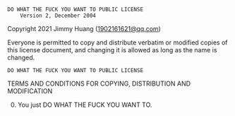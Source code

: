     DO WHAT THE FUCK YOU WANT TO PUBLIC LICENSE
        Version 2, December 2004

Copyright 2021 Jimmy Huang (1902161621@qq.com)

Everyone is permitted to copy and distribute verbatim or modified
copies of this license document, and changing it is allowed as long
as the name is changed.

    DO WHAT THE FUCK YOU WANT TO PUBLIC LICENSE
TERMS AND CONDITIONS FOR COPYING, DISTRIBUTION AND MODIFICATION

 0. You just DO WHAT THE FUCK YOU WANT TO.

